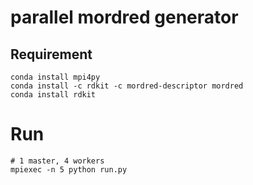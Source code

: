 # parallel mordred generator

## Requirement
```
conda install mpi4py
conda install -c rdkit -c mordred-descriptor mordred
conda install rdkit
```

# Run
```
# 1 master, 4 workers
mpiexec -n 5 python run.py
```
